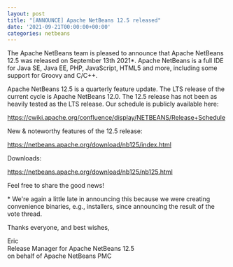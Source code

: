 ```yaml
---
layout: post
title: "[ANNOUNCE] Apache NetBeans 12.5 released"
date: '2021-09-21T00:00:00+00:00'
categories: netbeans
---
```

<p>The Apache NetBeans team is pleased to announce that Apache NetBeans 12.5 was released on September 13th 2021*.  Apache NetBeans is a full IDE for Java SE, Java EE, PHP, JavaScript, HTML5 and more, including some support for Groovy and C/C++.</p>

<p>Apache NetBeans 12.5 is a quarterly feature update. The LTS release of the current cycle is Apache NetBeans 12.0. The 12.5 release has not been as heavily tested as the LTS release. Our schedule is publicly available here:</p>
<p><a href="https://cwiki.apache.org/confluence/display/NETBEANS/Release+Schedule">https://cwiki.apache.org/confluence/display/NETBEANS/Release+Schedule</a></p>

<p>New & noteworthy features of the 12.5 release:</p>
<p><a href="https://netbeans.apache.org/download/nb125/index.html">https://netbeans.apache.org/download/nb125/index.html</a></p>

<p>Downloads:</p>
<p><a href="https://netbeans.apache.org/download/nb125/nb125.html">https://netbeans.apache.org/download/nb125/nb125.html</a></p>

<p>Feel free to share the good news!</p>

<p>* We're again a little late in announcing this because we were creating convenience binaries, e.g., installers, since announcing the result of the vote thread.</p>

<p>Thanks everyone, and best wishes,</p>

<p>Eric
<br/>Release Manager for Apache NetBeans 12.5
<br/>on behalf of Apache NetBeans PMC
